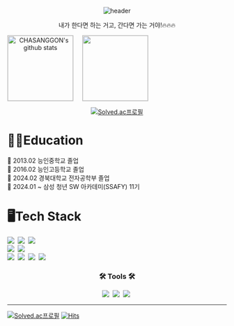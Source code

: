 <div align="center"> 

![header](https://capsule-render.vercel.app/api?type=venom&color=0:fbc2eb,100:a6c1ee&text=CHA%20SANG%20GON&fontColor=CC99FF&animation=blinking)






내가 한다면 하는 거고, 간다면 가는 거야!🔥🔥🔥

<div style="display: flex;">
    <a href="https://github.com/CHASANGGON"><img style="height:150px; margin-right: 20px; border: 1px solid #ccc;" src="https://github-readme-stats.vercel.app/api?username=CHASANGGON&layout=compact&show_icons=true&include_all_commits=true&theme=ambient_gradient&hide_border=true" alt="CHASANGGON's github stats" /></a>
    <a href="https://github.com/CHASANGGON"><img style="height:150px; border: 1px solid #ccc;" src="https://github-readme-stats.vercel.app/api/top-langs/?username=CHASANGGON&layout=compact&show_icons=true&theme=ambient_gradient&hide_border=true" /></a>
</div>




[![Solved.ac프로필](http://mazassumnida.wtf/api/v2/generate_badge?boj=yg9618)](https://solved.ac/yg9618)  
</div>


<h1>👨‍🎓Education</h1>
🔸 2013.02 능인중학교 졸업<br>
🔸 2016.02 능인고등학교 졸업<br>
🔸 2024.02 경북대학교 전자공학부 졸업<br>
🔸 2024.01 ~ 삼성 청년 SW 아카데미(SSAFY) 11기<br>

<h1>🖥️Tech Stack</h1>

<div align="flex-wrap">
  <img src="https://img.shields.io/badge/python-3776AB?style=for-the-badge&logo=python&logoColor=white">&nbsp
  <img src="https://img.shields.io/badge/java-007396?style=for-the-badge&logo=java&logoColor=white">&nbsp
  <img src="https://img.shields.io/badge/javascript-F7DF1E?style=for-the-badge&logo=javascript&logoColor=black">&nbsp
</div>

<div align="flex-wrap">
  <img src="https://img.shields.io/badge/html5-E34F26.svg?style=for-the-badge&logo=html5&logoColor=white" />&nbsp
  <img src="https://img.shields.io/badge/css3-1572B6.svg?style=for-the-badge&logo=css3&logoColor=white" />&nbsp
</div>

<div align="flex-wrap">
  <img src="https://img.shields.io/badge/python-3670A0?style=for-the-badge&logo=python&logoColor=ffdd54" />&nbsp
  <img src="https://img.shields.io/badge/pandas-150458.svg?style=for-the-badge&logo=pandas&logoColor=white" />&nbsp
  <img src="https://img.shields.io/badge/numpy-4d77cf.svg?style=for-the-badge&logo=numpy&logoColor=white" />&nbsp
  <img src="https://img.shields.io/badge/Matplotlib-11557c.svg?style=for-the-badge&logo=Matplotlib&logoColor=white" />&nbsp
</div>


<h3 align="center">🛠 Tools 🛠</h3>
<div align="center">
  <img src="https://img.shields.io/badge/git-F05033.svg?style=for-the-badge&logo=git&logoColor=white" />&nbsp
  <img src="https://img.shields.io/badge/github-181717.svg?style=for-the-badge&logo=github&logoColor=white" />&nbsp
  <img src="https://img.shields.io/badge/Notion-F3F3F3.svg?style=for-the-badge&logo=notion&logoColor=black" />&nbsp
</div>

<hr>

[![Solved.ac프로필](http://mazassumnida.wtf/api/mini/generate_badge?boj=yg9618)](https://solved.ac/yg9618)
[![Hits](https://hits.seeyoufarm.com/api/count/incr/badge.svg?url=https%3A%2F%2Fgithub.com%2FCHASANGGON&count_bg=%23B3FFBF&title_bg=%23555555&icon=moo.svg&icon_color=%23E7E7E7&title=hits&edge_flat=false)](https://hits.seeyoufarm.com)

